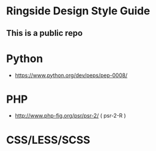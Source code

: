 # Ringside Design Style Guide
## This is a public repo

# Python
* https://www.python.org/dev/peps/pep-0008/

# PHP
* http://www.php-fig.org/psr/psr-2/ ( psr-2-R )

# CSS/LESS/SCSS

